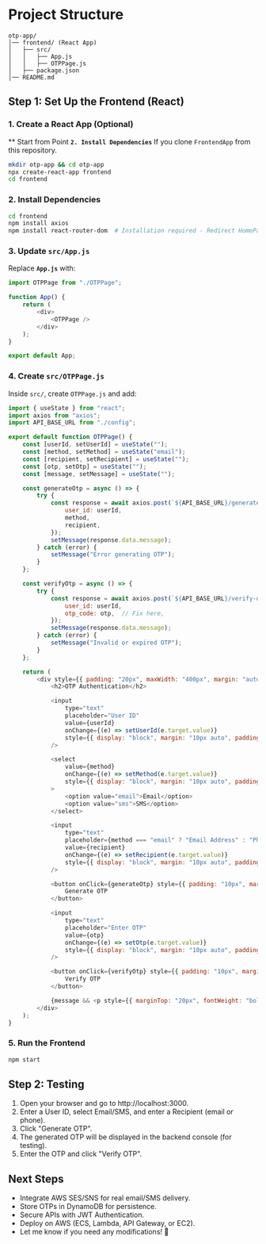 # Project Structure
```pgsql
otp-app/
│── frontend/ (React App)
│   ├── src/
│   │   ├── App.js
│   │   ├── OTPPage.js
│   ├── package.json
│── README.md
```

## Step 1: Set Up the Frontend (React)

### 1. Create a React App (Optional) 
** Start from Point **`2. Install Dependencies`** If you clone `FrontendApp` from this repository.
```sh
mkdir otp-app && cd otp-app
npx create-react-app frontend
cd frontend
```
### 2. Install Dependencies 
```sh
cd frontend
npm install axios
npm install react-router-dom  # Installation required - Redirect HomePage.js after successful OTP verfication.
```
### 3. Update **`src/App.js`**
Replace **`App.js`** with:

```javascript
import OTPPage from "./OTPPage";

function App() {
    return (
        <div>
            <OTPPage />
        </div>
    );
}

export default App;
```

### 4. Create **`src/OTPPage.js`**
Inside `src/`, create `OTPPage.js` and add:

```javascript
import { useState } from "react";
import axios from "axios";
import API_BASE_URL from "./config";

export default function OTPPage() {
    const [userId, setUserId] = useState("");
    const [method, setMethod] = useState("email");
    const [recipient, setRecipient] = useState("");
    const [otp, setOtp] = useState("");
    const [message, setMessage] = useState("");

    const generateOtp = async () => {
        try {
            const response = await axios.post(`${API_BASE_URL}/generate-otp`, {
                user_id: userId,
                method,
                recipient,
            });
            setMessage(response.data.message);
        } catch (error) {
            setMessage("Error generating OTP");
        }
    };

    const verifyOtp = async () => {
        try {
            const response = await axios.post(`${API_BASE_URL}/verify-otp`, {
                user_id: userId,
                otp_code: otp,  // Fix here,
            });
            setMessage(response.data.message);
        } catch (error) {
            setMessage("Invalid or expired OTP");
        }
    };

    return (
        <div style={{ padding: "20px", maxWidth: "400px", margin: "auto", textAlign: "center" }}>
            <h2>OTP Authentication</h2>

            <input
                type="text"
                placeholder="User ID"
                value={userId}
                onChange={(e) => setUserId(e.target.value)}
                style={{ display: "block", margin: "10px auto", padding: "10px", width: "100%" }}
            />

            <select
                value={method}
                onChange={(e) => setMethod(e.target.value)}
                style={{ display: "block", margin: "10px auto", padding: "10px", width: "100%" }}
            >
                <option value="email">Email</option>
                <option value="sms">SMS</option>
            </select>

            <input
                type="text"
                placeholder={method === "email" ? "Email Address" : "Phone Number"}
                value={recipient}
                onChange={(e) => setRecipient(e.target.value)}
                style={{ display: "block", margin: "10px auto", padding: "10px", width: "100%" }}
            />

            <button onClick={generateOtp} style={{ padding: "10px", margin: "10px", width: "100%" }}>
                Generate OTP
            </button>

            <input
                type="text"
                placeholder="Enter OTP"
                value={otp}
                onChange={(e) => setOtp(e.target.value)}
                style={{ display: "block", margin: "10px auto", padding: "10px", width: "100%" }}
            />

            <button onClick={verifyOtp} style={{ padding: "10px", margin: "10px", width: "100%" }}>
                Verify OTP
            </button>

            {message && <p style={{ marginTop: "20px", fontWeight: "bold" }}>{message}</p>}
        </div>
    );
}
```
### 5. Run the Frontend
```sh
npm start
```
## Step 2: Testing
1. Open your browser and go to http://localhost:3000.
2. Enter a User ID, select Email/SMS, and enter a Recipient (email or phone).
3. Click "Generate OTP".
4. The generated OTP will be displayed in the backend console (for testing).
5. Enter the OTP and click "Verify OTP".

## Next Steps
* Integrate AWS SES/SNS for real email/SMS delivery.
* Store OTPs in DynamoDB for persistence.
* Secure APIs with JWT Authentication.
* Deploy on AWS (ECS, Lambda, API Gateway, or EC2).
* Let me know if you need any modifications! 🚀